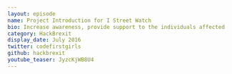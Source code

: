 ```yaml
---
layout: episode
name: Project Introduction for I Street Watch
bio: Increase awareness, provide support to the individuals affected
category: HackBrexit
display_date: July 2016
twitter: codefirstgirls
github: hackbrexit
youtube_teaser: JyzcKjWB8U4
---
```

